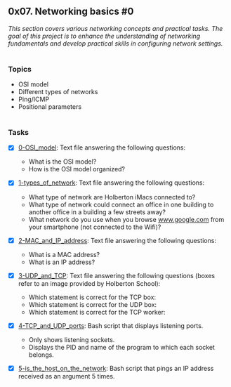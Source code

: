 ## 0x07. Networking basics #0
_This section covers various networking concepts and practical tasks. The goal of this project is to enhance the understanding of networking fundamentals and develop practical skills in configuring network settings._
<br><br>

### Topics
- OSI model
- Different types of networks
- Ping/ICMP
- Positional parameters
<br><br>

### Tasks
- [x] [0-OSI_model](./0-OSI_model): Text file answering the following questions:
  * What is the OSI model?
  * How is the OSI model organized?

- [x] [1-types_of_network](./1-types_of_network): Text file answering the following questions:
  * What type of network are Holberton iMacs connected to?
  * What type of network could connect an office in one building to another office in a building a few streets away?
  * What network do you use when you browse www.google.com from your smartphone (not connected to the Wifi)?

- [x] [2-MAC_and_IP_address](./2-MAC_and_IP_address): Text file answering the following questions:
  * What is a MAC address?
  * What is an IP address?

- [x] [3-UDP_and_TCP](./3-UDP_and_TCP): Text file answering the following questions
  (boxes refer to an image provided by Holberton School):
  * Which statement is correct for the TCP box:
  * Which statement is correct for the UDP box:
  * Which statement is correct for the TCP worker:

- [x] [4-TCP_and_UDP_ports](./4-TCP_and_UDP_ports): Bash script that displays listening ports.
  * Only shows listening sockets.
  * Displays the PID and name of the program to which each socket belongs.

- [x] [5-is_the_host_on_the_network](./5-is_the_host_on_the_network): Bash script that pings an IP address received as an argument 5 times.
